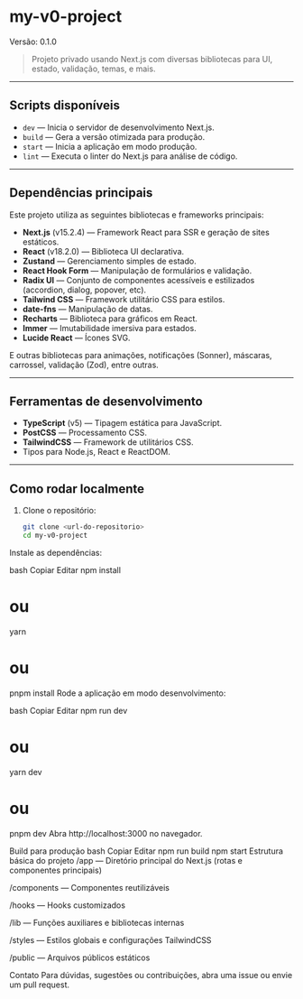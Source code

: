 # my-v0-project

Versão: 0.1.0

> Projeto privado usando Next.js com diversas bibliotecas para UI, estado, validação, temas, e mais.

---

## Scripts disponíveis

- `dev` — Inicia o servidor de desenvolvimento Next.js.
- `build` — Gera a versão otimizada para produção.
- `start` — Inicia a aplicação em modo produção.
- `lint` — Executa o linter do Next.js para análise de código.

---

## Dependências principais

Este projeto utiliza as seguintes bibliotecas e frameworks principais:

- **Next.js** (v15.2.4) — Framework React para SSR e geração de sites estáticos.
- **React** (v18.2.0) — Biblioteca UI declarativa.
- **Zustand** — Gerenciamento simples de estado.
- **React Hook Form** — Manipulação de formulários e validação.
- **Radix UI** — Conjunto de componentes acessíveis e estilizados (accordion, dialog, popover, etc).
- **Tailwind CSS** — Framework utilitário CSS para estilos.
- **date-fns** — Manipulação de datas.
- **Recharts** — Biblioteca para gráficos em React.
- **Immer** — Imutabilidade imersiva para estados.
- **Lucide React** — Ícones SVG.

E outras bibliotecas para animações, notificações (Sonner), máscaras, carrossel, validação (Zod), entre outras.

---

## Ferramentas de desenvolvimento

- **TypeScript** (v5) — Tipagem estática para JavaScript.
- **PostCSS** — Processamento CSS.
- **TailwindCSS** — Framework de utilitários CSS.
- Tipos para Node.js, React e ReactDOM.

---

## Como rodar localmente

1. Clone o repositório:

   ```bash
   git clone <url-do-repositorio>
   cd my-v0-project
Instale as dependências:

bash
Copiar
Editar
npm install
# ou
yarn
# ou
pnpm install
Rode a aplicação em modo desenvolvimento:

bash
Copiar
Editar
npm run dev
# ou
yarn dev
# ou
pnpm dev
Abra http://localhost:3000 no navegador.

Build para produção
bash
Copiar
Editar
npm run build
npm start
Estrutura básica do projeto
/app — Diretório principal do Next.js (rotas e componentes principais)

/components — Componentes reutilizáveis

/hooks — Hooks customizados

/lib — Funções auxiliares e bibliotecas internas

/styles — Estilos globais e configurações TailwindCSS

/public — Arquivos públicos estáticos

Contato
Para dúvidas, sugestões ou contribuições, abra uma issue ou envie um pull request.